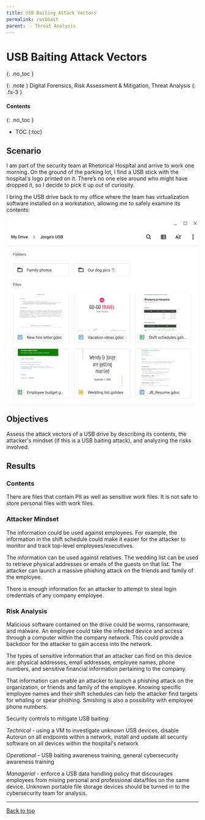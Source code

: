 ```yaml
---
title: USB Baiting Attack Vectors
permalink: /usbbait
parent: 💥 Threat Analysis
---
```

# USB Baiting Attack Vectors
{: .no_toc }

{: .note }
Digital Forensics, Risk Assessment & Mitigation, Threat Analysis
{: .fs-3 }

#### Contents
{: .no_toc }
- TOC
{:toc}

## Scenario
I am part of the security team at Rhetorical Hospital and arrive to work one morning. On the ground of the parking lot, I find a USB stick with the hospital's logo printed on it. There’s no one else around who might have dropped it, so I decide to pick it up out of curiosity.

I bring the USB drive back to my office where the team has virtualization software installed on a workstation, allowing me to safely examine its contents:

![](/assets/images/usbcontents_crop.png)

## Objectives
Assess the attack vectors of a USB drive by describing its contents, the attacker's mindset (if this is a USB baiting attack), and analyzing the risks involved.

## Results

### Contents

There are files that contain PII as well as sensitive work files. It is not safe to store personal files with work files.

### Attacker Mindset

The information could be used against employees. For example, the information in the shift schedule could make it easier for the attacker to monitor and track top-level employees/executives.

The information can be used against relatives. The wedding list can be used to retrieve physical addresses or emails of the guests on that list. The attacker can launch a massive phishing attack on the friends and family of the employee.

There is enough information for an attacker to attempt to steal login credentials of any company employee.

### Risk Analysis

Malicious software contained on the drive could be worms, ransomware, and malware. An employee could take the infected device and access through a computer within the company network. This could provide a backdoor for the attacker to gain access into the network.

The types of sensitive information that an attacker can find on this device are: physical addresses, email addresses, employee names, phone numbers, and sensitive financial information pertaining to the company.

That information can enable an attacker to launch a phishing attack on the organization, or friends and family of the employee. Knowing specific employee names and their shift schedules can help the attacker find targets for whaling or spear phishing. Smishing is also a possibility with employee phone numbers.

Security controls to mitigate USB baiting:

*Technical* - using a VM to investigate unknown USB devices, disable Autorun on all endpoints within a network, install and update all security software on all devices within the hospital's network

*Operational* - USB baiting awareness training, general cybersecurity awareness training

*Managerial* - enforce a USB data handling policy that discourages employees from mixing personal and  professional data/files on the same device. Unknown portable file storage devices should be turned in to the cybersecurity team for analysis.

---

<a href="#top" id="back-to-top">Back to top</a>

